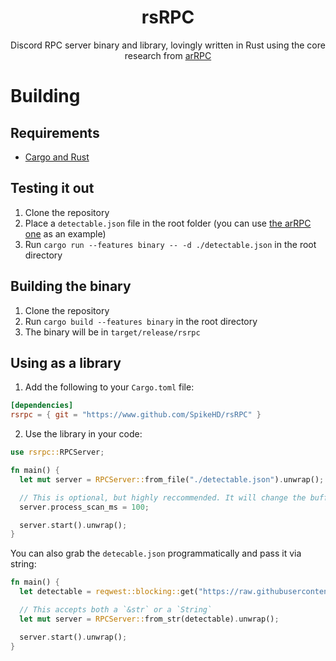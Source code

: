 <div align=center>
  <h1>rsRPC</h1>

  <p>Discord RPC server binary and library, lovingly written in Rust using the core research from <a href="https://github.com/OpenAsar/arRPC">arRPC</a></p>
</div>

# Building

## Requirements

- [Cargo and Rust](https://www.rust-lang.org/)

## Testing it out

1. Clone the repository
2. Place a `detectable.json` file in the root folder (you can use [the arRPC one](https://raw.githubusercontent.com/OpenAsar/arrpc/main/src/process/detectable.json) as an example)
3. Run `cargo run --features binary -- -d ./detectable.json` in the root directory

## Building the binary

1. Clone the repository
2. Run `cargo build --features binary` in the root directory
3. The binary will be in `target/release/rsrpc`

## Using as a library

1. Add the following to your `Cargo.toml` file:

```toml
[dependencies]
rsrpc = { git = "https://www.github.com/SpikeHD/rsRPC" }
```

2. Use the library in your code:

```rust
use rsrpc::RPCServer;

fn main() {
  let mut server = RPCServer::from_file("./detectable.json").unwrap();

  // This is optional, but highly reccommended. It will change the buffer time in between each process in the process can, which is trigger once every 5 seconds.
  server.process_scan_ms = 100;

  server.start().unwrap();
}
```

You can also grab the `detecable.json` programmatically and pass it via string:
```rust
fn main() {
  let detectable = reqwest::blocking::get("https://raw.githubusercontent.com/OpenAsar/arrpc/main/src/process/detectable.json").unwrap().text().unwrap();

  // This accepts both a `&str` or a `String`
  let mut server = RPCServer::from_str(detectable).unwrap();

  server.start().unwrap();
}
```